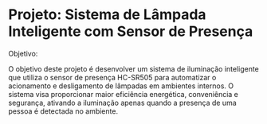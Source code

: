 # Projeto: Sistema de Lâmpada Inteligente com Sensor de Presença

Objetivo:

O objetivo deste projeto é desenvolver um sistema de iluminação inteligente que utiliza o sensor de presença HC-SR505 para automatizar o acionamento e desligamento de lâmpadas em ambientes internos. O sistema visa proporcionar maior eficiência energética, conveniência e segurança, ativando a iluminação apenas quando a presença de uma pessoa é detectada no ambiente.
